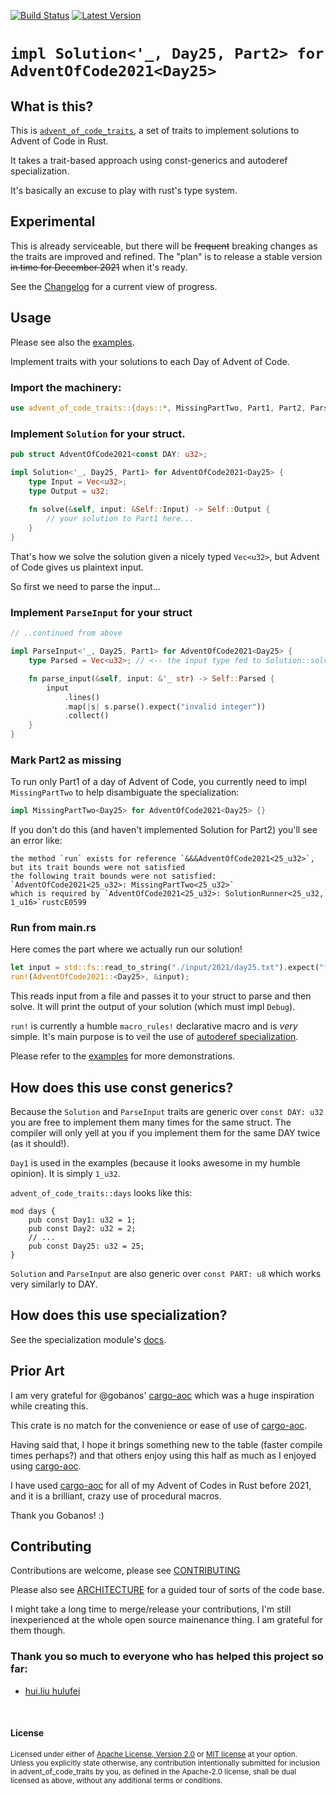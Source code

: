 [![Build Status][github-actions-badge]][github-actions] [![Latest Version][crates-io-badge]][crates-io]

# `impl Solution<'_, Day25, Part2> for AdventOfCode2021<Day25>`

## What is this?

This is [`advent_of_code_traits`](https://github.com/drmason13/advent_of_code_traits), a set of traits to implement solutions to Advent of Code in Rust.

It takes a trait-based approach using const-generics and autoderef specialization.

It's basically an excuse to play with rust's type system.

## Experimental

This is already serviceable, but there will be ~~frequent~~ breaking changes as the traits are improved and refined.
The "plan" is to release a stable version ~~in time for December 2021~~ when it's ready.

See the [Changelog](./CHANGELOG.md) for a current view of progress.

## Usage

Please see also the [examples](./examples/).

Implement traits with your solutions to each Day of Advent of Code.

### Import the machinery:

```rust
use advent_of_code_traits::{days::*, MissingPartTwo, Part1, Part2, ParseInput, run, Solution, SolutionRunner};
```

### Implement `Solution` for your struct.

```rust
pub struct AdventOfCode2021<const DAY: u32>;

impl Solution<'_, Day25, Part1> for AdventOfCode2021<Day25> {
    type Input = Vec<u32>;
    type Output = u32;
    
    fn solve(&self, input: &Self::Input) -> Self::Output {
        // your solution to Part1 here...
    }
}
```
That's how we solve the solution given a nicely typed `Vec<u32>`, but Advent of Code gives us plaintext input.

So first we need to parse the input...

### Implement `ParseInput` for your struct

```rust
// ..continued from above

impl ParseInput<'_, Day25, Part1> for AdventOfCode2021<Day25> {
    type Parsed = Vec<u32>; // <-- the input type fed to Solution::solve

    fn parse_input(&self, input: &'_ str) -> Self::Parsed {
        input
            .lines()
            .map(|s| s.parse().expect("invalid integer"))
            .collect()
    }
}
```

### Mark Part2 as missing

To run only Part1 of a day of Advent of Code, you currently need to impl `MissingPartTwo` to help disambiguate the specialization:
```rust
impl MissingPartTwo<Day25> for AdventOfCode2021<Day25> {}
```

If you don't do this (and haven't implemented Solution for Part2) you'll see an error like:
```
the method `run` exists for reference `&&&AdventOfCode2021<25_u32>`, but its trait bounds were not satisfied
the following trait bounds were not satisfied:
`AdventOfCode2021<25_u32>: MissingPartTwo<25_u32>`
which is required by `AdventOfCode2021<25_u32>: SolutionRunner<25_u32, 1_u16>`rustcE0599
```

### Run from main.rs

Here comes the part where we actually run our solution!
```rust
let input = std::fs::read_to_string("./input/2021/day25.txt").expect("failed to read input");
run!(AdventOfCode2021::<Day25>, &input);
```
This reads input from a file and passes it to your struct to parse and then solve.
It will print the output of your solution (which must impl `Debug`).

`run!` is currently a humble `macro_rules!` declarative macro and is *very* simple.
It's main purpose is to veil the use of [autoderef specialization].

Please refer to the [examples](https://github.com/drmason13/advent_of_code_traits/tree/v0.2.0/examples) for more demonstrations.

## How does this use const generics?

Because the `Solution` and `ParseInput` traits are generic over `const DAY: u32` you are free to implement them many times for the same struct.
The compiler will only yell at you if you implement them for the same DAY twice (as it should!).

`Day1` is used in the examples (because it looks awesome in my humble opinion). It is simply `1_u32`.

`advent_of_code_traits::days` looks like this:

```
mod days {
    pub const Day1: u32 = 1;
    pub const Day2: u32 = 2;
    // ...
    pub const Day25: u32 = 25;
}
```

`Solution` and `ParseInput` are also generic over `const PART: u8` which works very similarly to DAY.

## How does this use specialization?

See the specialization module's [docs](https://docs.rs/advent_of_code_traits/latest/advent_of_code_traits/specialization/index.html).

## Prior Art

I am very grateful for @gobanos' [cargo-aoc] which was a huge inspiration while creating this.

This crate is no match for the convenience or ease of use of [cargo-aoc].

Having said that, I hope it brings something new to the table (faster compile times perhaps?) and that others enjoy using this half as much as I enjoyed using [cargo-aoc].

I have used [cargo-aoc] for all of my Advent of Codes in Rust before 2021, and it is a brilliant, crazy use of procedural macros.

Thank you Gobanos! :)

## Contributing

Contributions are welcome, please see [CONTRIBUTING](./CONTRIBUTING.md)

Please also see [ARCHITECTURE](./ARCHITECTURE.md) for a guided tour of sorts of the code base.

I might take a long time to merge/release your contributions, I'm still inexperienced at the whole open source mainenance thing.
I am grateful for them though.

### Thank you so much to everyone who has helped this project so far:

* [hui.liu hulufei](https://github.com/hulufei)

<br>

#### License

<sup>
Licensed under either of <a href="LICENSE-APACHE">Apache License, Version
2.0</a> or <a href="LICENSE-MIT">MIT license</a> at your option.
</sup>

<br>

<sub>
Unless you explicitly state otherwise, any contribution intentionally submitted
for inclusion in advent_of_code_traits by you, as defined in the Apache-2.0 license, shall be
dual licensed as above, without any additional terms or conditions.
</sub>

[crates-io]: https://crates.io/crates/advent_of_code_traits
[crates-io-badge]: https://img.shields.io/crates/v/advent_of_code_traits

[github]: https://github.com/drmason13/advent_of_code_traits
[github-actions]: https://github.com/drmason13/advent_of_code_traits/actions
[github-actions-badge]: https://github.com/drmason13/advent_of_code_traits/actions/workflows/github-actions.yml/badge.svg

[Advent of Code]: https://adventofcode.com
[autoderef specialization]: http://lukaskalbertodt.github.io/2019/12/05/generalized-autoref-based-specialization.html
[cargo-aoc]: https://github.com/gobanos/cargo-aoc